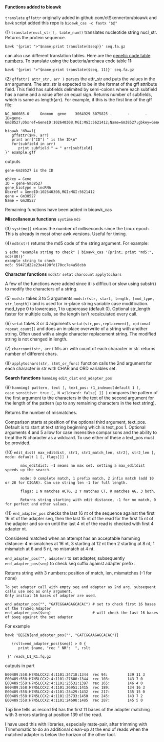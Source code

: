 #### Functions added to bioawk ####

``translate`` ``gffattr``  originally added in github.com/ctSkennerton/bioawk and ``bawk`` script added this repo is ``bioawk_cas -c fastx "$@"``

(1) ``translate(nucl_str [, table_num])`` translates nucleotide string nucl_str. Returns the protein sequence.

    bawk '{print ">"$name;print translate($seq)}' seq.fa.gz

can also use different translation tables. Here are the [genetic code table numbers](genetic_codes.md). To translate using the bacteria/archaea code table 11:

    bawk '{print ">"$name;print translate($seq, 11)}' seq.fa.gz

(2) ``gffattr( attr_str, arr )`` parses the attr_str and puts the values in the arr argument. The attr_str is expected to be in the format of the gff attribute field.
This field has subfields delimited by semi-colons where each subfield has a name and a value after an equal sign.  Returns number of subfields, which is same as length(arr).  For example, if this is the first line of the gff file:

```
NC_000085.6     Gnomon  gene    3064929 3075825 .       -       .       ID=gene-Gm38527;Dbxref=GeneID:102640308,MGI:MGI:5621412;Name=Gm38527;gbkey=Gene;gene=Gm38527;gene_biotype=lncRNA
```
```
bioawk 'NR==1{
   gffattr($NF, arr)
   print arr["ID"] " is the ID\n"
   for(subfield in arr)
      print subfield " = " arr[subfield]
}' example.gff
```
outputs
```
gene-Gm38527 is the ID

gbkey = Gene
ID = gene-Gm38527
gene_biotype = lncRNA
Dbxref = GeneID:102640308,MGI:MGI:5621412
gene = Gm38527
Name = Gm38527

```

Remaining functions have been added in bioawk_cas

**Miscellaneous functions** ``systime`` ``md5``

(3) ``systime()`` returns the number of milliseconds since the Linux epoch. This is already in most other awk versions. Useful for timing.

(4) ``md5(str)`` returns the md5 code of the string argument. For example:
```
$ echo "example string to check" | bioawk_cas '{print; print "md5:", md5($0)}'
example string to check
md5: 59471d22e23e4198fd170cc7e4a58cbb
```
**Character functions** ``modstr`` ``setat`` ``charcount`` ``applytochars``

A few of the functions were added since it is difficult or slow using substr() to modify the characters of a string.

(5) ``modstr`` takes 3 to 5 arguments ``modstr(str, start, length, [mod_type, str_length])`` and is used for in-place string variable case modification. mod_type 0 to lowercase, 1 to uppercase (default 0). Optional str_length faster for multiple calls, so the length isn't recalculated every call.

(6) ``setat`` takes 3 or 4 arguments ``setat(str,pos,replacement[, optional repeat_count])`` and does an in-place overwrite of a string with another string. Often used with a single character replacement string. The modified string is not changed in length.

(7) ``charcount(str, arr)`` fills arr with count of each character in str. returns number of different chars.

(8) ``applytochars(str, stmt_or_func)`` function calls the 2nd argument for each character in str with CHAR and ORD variables set.

**Search functions** ``hamming`` ``edit_dist`` ``end_adapter_pos``

(9) ``hamming( pattern, text [, text_pos: (1_indexed)default 1 [, case_sensitive: true [, N_wildcard: false] ]] )`` compares the pattern of the first argument to the characters in the text of the second argument for the length of the pattern (up to any remaining characters in the text string).

Returns the number of mismatches.

Comparison starts at position of the optional third argument, text_pos.  Default is to start at text string beginning which is text_pos 1.
Optional arguments 4 and 5 allow for case insensitive comparisons and the ability to treat the N character as a wildcard. To use either of these a text_pos must be provided.

(10) ``edit_dist( max_editdist, str1, str1_match_len, str2[, str2_len [, mode: default 1 [, flags]]] )``

           max_editdist: -1 means no max set. setting a max_editdist speeds up the search.   

           mode: 0 complete match, 1 prefix match, 2 infix match (add 10 or 20 for CIGAR). Can use string len -1 for full length.
           
           flags: 1 N matches ACTG, 2 Y matches CT, R matches AG, 3 both.
           
           Returns string starting with edit distance, -1 for no match, 0 for perfect and other values.


(11)  ``end_adapter_pos`` checks the last 16 nt of the sequence against the first 16 nt of the adapter seq, then the last 15 nt of the read for the first 15 nt of the adapter
and so-on until the last 4 nt of the read is checked with first 4 adapter nt. 

Considered matched when an attempt has an acceptable hamming distance: 4 mismatches at 16 nt, 3 starting at 12 nt then 2 starting at 8 nt, 1 mismatch at 6 and 5 nt, no mismatch at 4 nt.

``end_adapter_pos("", adapter)`` to set adapter, subsequently ``end_adapter_pos(seq)`` to check seq suffix against adapter prefix.

Returns string with 3 numbers: position of match, len, mismatches (-1 for none)
```
To set adapter call with empty seq and adapter as 2nd arg. subsequent calls use seq as only argument.
Only initial 16 bases of adapter are used.
       
end_adapter_pos("", "GATCGGAAGAGCACAC") # set to check first 16 bases of the TruSeq Adapter
end_adapter_pos($seq)                   # will check the last 16 bases of $seq against the set adapter
```    
For example
```
bawk 'BEGIN{end_adapter_pos("", "GATCGGAAGAGCACAC")}

   (rslt=end_adapter_pos($seq)) > 0 {
      print $name, "rec " NR":  ", rslt
      
 }' reads_L1_R1.fq.gz
 ```
 outputs in part
 ```
E00489:558:H7N5LCCX2:4:1101:24718:1344  rec 94:         139 11 3
E00489:558:H7N5LCCX2:4:1101:27600:1344  rec 103:        143 7 0
E00489:558:H7N5LCCX2:4:1101:23531:1397  rec 165:        146 4 0
E00489:558:H7N5LCCX2:4:1101:26951:1415  rec 189:        134 16 3
E00489:558:H7N5LCCX2:4:1101:23429:1432  rec 217:        135 15 0
E00489:558:H7N5LCCX2:4:1101:25733:1450  rec 245:        143 7 2
E00489:558:H7N5LCCX2:4:1101:24698:1485  rec 287:        145 5 0
 ```
 Top line tells us record 94 has the first 11 bases of the adapter matching with 3 errors starting at position 139 of the read.
 
 I have used this with libraries, especially mate-pair, after trimming with Trimmomatic to do an additional clean-up at the end of reads when the matched adapter is below the horizon of the other tool.
